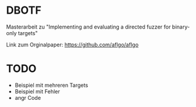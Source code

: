 # DBOTF
Masterarbeit zu "Implementing and evaluating a directed fuzzer for binary-only targets"



Link zum Orginalpaper:
https://github.com/aflgo/aflgo


# TODO
- Beispiel mit mehreren Targets
- Beispiel mit Fehler
- angr Code
